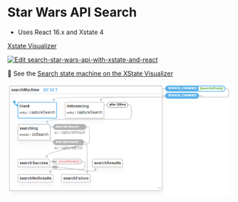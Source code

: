 # Star Wars API Search

- Uses React 16.x and Xstate 4

[Xstate Visualizer](https://xstate.js.org/viz/?gist=f372e3732e2dd023a32988993685fb65)

[![Edit search-star-wars-api-with-xstate-and-react](https://codesandbox.io/static/img/play-codesandbox.svg)](https://codesandbox.io/s/github/Glutnix/xstate-starwars-search-react/tree/master/?fontsize=14&hidenavigation=1&theme=dark)

👀 See the [Search state machine on the XState Visualizer](https://xstate.js.org/viz/?gist=f372e3732e2dd023a32988993685fb65)

[![Screenshot of the calculator state machine in the Visualizer](xstate-viz.png)](https://xstate.js.org/viz/?gist=f372e3732e2dd023a32988993685fb65)
